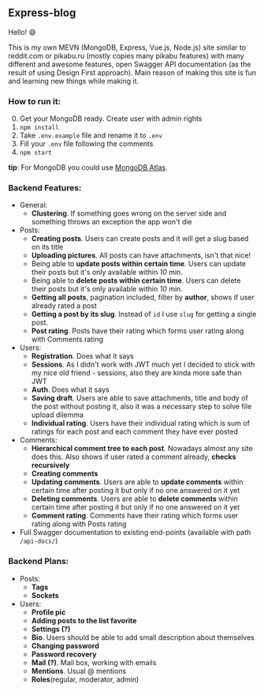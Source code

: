 ## Express-blog

Hello! :smile: 

This is my own MEVN (MongoDB, Express, Vue.js, Node.js) site similar to reddit.com or pikabu.ru (mostly copies many pikabu features) with many different and awesome features, open Swagger API documentation (as the result of using Design First approach). Main reason of making this site is fun and learning new things while making it.

### How to run it:

0. Get your MongoDB ready. Create user with admin rights
1. `npm install`
2. Take `.env.example` file and rename it to `.env`
3. Fill your `.env` file following the comments
4. `npm start`

**tip**: For MongoDB you could use [MongoDB Atlas](https://www.mongodb.com/cloud/atlas).

### Backend Features:
- General:
	- **Clustering**. If something goes wrong on the server side and something throws an exception the app won't
	die
- Posts:
	- **Creating posts**. Users can create posts and it will get a slug based on its title
	- **Uploading pictures**. All posts can have attachments, isn't that nice!
	- Being able to **update posts within certain time**. Users can update their posts but it's only available within *10* min.
	- Being able to **delete posts within certain time**. Users can delete their posts but it's only available within *10* min.
	- **Getting all posts**, pagination included, filter by **author**, shows if user already rated a post
	- **Getting a post by its slug**. Instead of `id` I use `slug` for getting a single post.
	- **Post rating**. Posts have their rating which forms user rating along with Comments rating
- Users: 
	- **Registration**. Does what it says
	- **Sessions**. As I didn't work with JWT much yet I decided to stick with my nice old friend - sessions, also they are kinda more safe than JWT
	- **Auth**. Does what it says
	- **Saving draft**. Users are able to save attachments, title and body of the post without posting it, also it was a necessary step to solve file upload dilemma
	- **Individual rating**. Users have their individual rating which is sum of ratings for each post and 
	each comment they have ever posted
- Comments:
	- **Hierarchical comment tree to each post**. Nowadays almost any site does this. Also shows if user rated a
	comment already, **checks recursively**
	- **Creating comments**
	- **Updating comments**. Users are able to **update comments** within certain time after posting it but only if no one answered on it yet
	- **Deleting comments**. Users are able to **delete comments** within certain time after posting it but only if no one answered on it yet
	- **Comment rating**. Comments have their rating which forms user rating along with Posts rating
- Full Swagger documentation to existing end-points (available with path `/api-docs/`)

### Backend Plans:

- Posts:
	- **Tags**
	- **Sockets**
- Users:
	- **Profile pic**
	- **Adding posts to the list favorite**
	- **Settings (?)**
	- **Bio**. Users should be able to add small description about themselves 
	- **Changing password**
	- **Password recovery**
	- **Mail (?)**. Mail box, working with emails
	- **Mentions**. Usual @ mentions
	- **Roles**(regular, moderator, admin)